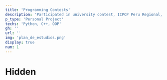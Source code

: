 ```yaml
---
title: 'Programming Contests'
description: 'Participated in university contest, ICPCP Peru Regional, codeforces, Google Kick Start. An Opportunity to improve programming skills.'
p_type: 'Personal Project'
techs: 'Python, C++, OOP'
gh: ''
url: ''
img: 'plan_de_estudios.png'
display: true
num: 1
---
```

# Hidden
